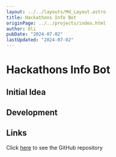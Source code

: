 ```yaml
---
layout: ../../layouts/Md_Layout.astro
title: Hackathons Info Bot
originPage: ../../projects/index.html
author: Oli
pubDate: "2024-07-02"
lastUpdated: "2024-07-02"
---
```


# Hackathons Info Bot

## Initial Idea

## Development

## Links
Click <a href="https://github.com/oli-cs/hackathons-info-bot">here</a> to see the GitHub repository